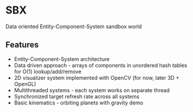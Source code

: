 # SBX
Data oriented Entity-Component-System sandbox world
## Features
- Entity-Component-System architecture
- Data driven approach - arrays of components in unordered hash tables for O(1) lookup/add/remove
- 2D visualizer system implemented with OpenCV (for now, later 3D + OpenGL)
- Multithreaded systems - each system works on separate thread
- Synchronized target refresh rate across all systems
- Basic kinematics - orbiting planets with gravity demo

